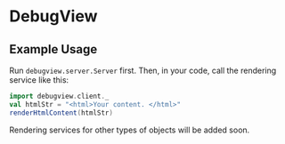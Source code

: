# DebugView

## Example Usage

Run `debugview.server.Server` first. Then, in your code, call the rendering service like this:

```scala
import debugview.client._
val htmlStr = "<html>Your content. </html>"
renderHtmlContent(htmlStr)
```

Rendering services for other types of objects will be added soon.